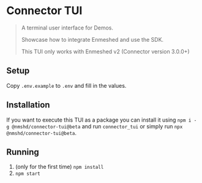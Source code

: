 # Connector TUI

> A terminal user interface for Demos.
>
> Showcase how to integrate Enmeshed and use the SDK.
>
> This TUI only works with Enmeshed v2 (Connector version 3.0.0+)

## Setup

Copy `.env.example` to `.env` and fill in the values.

## Installation

If you want to execute this TUI as a package you can install it using `npm i -g @nmshd/connector-tui@beta` and run `connector_tui` or simply run `npx @nmshd/connector-tui@beta`.

## Running

1. (only for the first time) `npm install`
2. `npm start`
